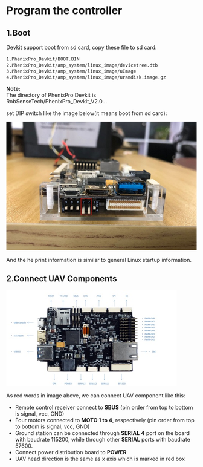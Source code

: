 # Program the controller

## 1.Boot

Devkit support boot from sd card, copy these file to sd card:

```text
1.PhenixPro_Devkit/BOOT.BIN
2.PhenixPro_Devkit/amp_system/linux_image/devicetree.dtb
3.PhenixPro_Devkit/amp_system/linux_image/uImage
4.PhenixPro_Devkit/amp_system/linux_image/uramdisk.image.gz
```

**Note:**  
​ The directory of PhenixPro Devkit is RobSenseTech/PhenixPro\_Devkit\_V2.0...

set DIP switch like the image below\(it means boot from sd card\):

![webwxgetmsgimg](../.gitbook/assets/devkit-boot.jpg)

And the he print information is similar to general Linux startup information.

## 2.Connect UAV Components

![devkit](../.gitbook/assets/devkit.jpg)

As red words in image above, we can connect UAV component like this:

* Remote control receiver connect to **SBUS** \(pin order from top to bottom is signal, vcc, GND\)
* Four motors connected to **MOTO 1 to 4**, respectively \(pin order from top to bottom is signal, vcc, GND\)
* Ground station can be connected through **SERIAL** **4** port  on the board with baudrate 115200, while through other **SERIAL** ports with baudrate 57600.
* Connect power distribution board to **POWER**
* UAV head direction is the same as x axis which is marked in red box

